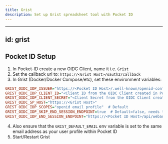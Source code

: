 ```yaml
---
title: Grist
description: Set up Grist spreadsheet tool with Pocket ID
---
```


---
id: grist
---

## Pocket ID Setup

1. In Pocket-ID create a new OIDC Client, name it i.e. `Grist`
2. Set the callback url to: `https://<Grist Host>/oauth2/callback`
3. In Grist (Docker/Docker Compose/etc), set these environment variables:

```ini
GRIST_OIDC_IDP_ISSUER="https://<Pocket ID Host>/.well-known/openid-configuration"
GRIST_OIDC_IDP_CLIENT_ID="<Client ID from the OIDC Client created in Pocket ID>"
GRIST_OIDC_IDP_CLIENT_SECRET="<Client Secret from the OIDC Client created in Pocket ID>"
GRIST_OIDC_SP_HOST="https://<Grist Host>"
GRIST_OIDC_IDP_SCOPES="openid email profile"  # Default
GRIST_OIDC_IDP_SKIP_END_SESSION_ENDPOINT=true  # Default=false, needs to be true for Pocket Id b/c end_session_endpoint is not implemented
GRIST_OIDC_IDP_END_SESSION_ENDPOINT="https://<Pocket ID Host>/api/webauthn/logout" # Only set this if GRIST_OIDC_IDP_SKIP_END_SESSION_ENDPOINT=false and you need to define a custom endpoint
```

4. Also ensure that the `GRIST_DEFAULT_EMAIL` env variable is set to the same email address as your user profile within Pocket ID
5. Start/Restart Grist
